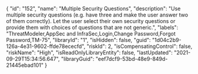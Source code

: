 {
  "id": "152",
  "name": "Multiple Security Questions",
  "description": "Use multiple security questions (e.g. have three and make the user answer two of them correctly). Let the user select their own security questions or provide them with choices of questions that are not generic.",
  "labels": "ThreatModeler,AppSec and InfraSec,Login,Change Password,Forgot Password,TM-75",
  "libraryId": "1",
  "isHidden": false,
  "guid": "1d04c2b9-126a-4e31-9602-ffde78ececfd",
  "riskId": 2,
  "isCompensatingControl": false,
  "riskName": "High",
  "isReadOnlyLibraryEntity": false,
  "lastUpdated": "2021-09-29T15:34:56.647",
  "libraryGuid": "eef7dcf9-53bd-48e9-849d-21445ebad101"
}